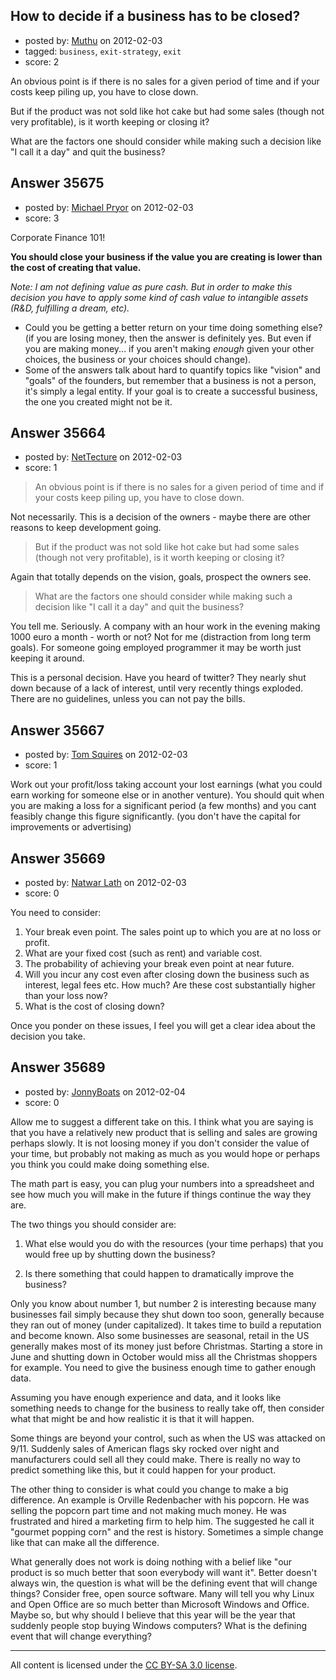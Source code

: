 ## How to decide if a business has to be closed?

- posted by: [Muthu](https://stackexchange.com/users/-1/13073-muthu) on 2012-02-03
- tagged: `business`, `exit-strategy`, `exit`
- score: 2

An obvious point is if there is no sales for a given period of time and if your costs keep piling up, you have to close down.

But if the product was not sold like hot cake but had some sales (though not very profitable), is it worth keeping or closing it?

What are the factors one should consider while making such a decision like "I call it a day" and quit the business?


## Answer 35675

- posted by: [Michael Pryor](https://stackexchange.com/users/-1/130-michael-pryor) on 2012-02-03
- score: 3

Corporate Finance 101! 

**You should close your business if the value you are creating is lower than the cost of creating that value.**

*Note: I am not defining value as pure cash. But in order to make this decision you have to apply some kind of cash value to intangible assets (R&D, fulfilling a dream, etc).*

- Could you be getting a better return on your time doing something else? (if you are losing money, then the answer is definitely yes.  But even if you are making money... if you aren't making *enough* given your other choices, the business or your choices should change).
- Some of the answers talk about hard to quantify topics like "vision" and "goals" of the founders, but remember that a business is not a person, it's simply a legal entity. If your goal is to create a successful business, the one you created might not be it.




## Answer 35664

- posted by: [NetTecture](https://stackexchange.com/users/-1/3350-nettecture) on 2012-02-03
- score: 1

> An obvious point is if there is no sales for a given period of time and if your costs keep 
> piling up, you have to close down.

Not necessarily. This is a decision of the owners - maybe there are other reasons to keep development going.

> But if the product was not sold like hot cake but had some sales (though not very profitable), 
> is it worth keeping or closing it?

Again that totally depends on the vision, goals, prospect the owners see.

> What are the factors one should consider while making such a decision like "I call it a day" 
> and quit the business?

You tell me. Seriously. A company with an hour work in the evening making 1000 euro a month - worth or not? Not for me (distraction from long term goals). For someone going employed programmer it may be worth just keeping it around.

This is a personal decision. Have you heard of twitter? They nearly shut down because of a lack of interest, until very recently things exploded. There are no guidelines, unless you can not pay the bills.


## Answer 35667

- posted by: [Tom Squires](https://stackexchange.com/users/-1/11392-tom-squires) on 2012-02-03
- score: 1

Work out your profit/loss taking account your lost earnings (what you could earn working for someone else or in another venture). You should quit when you are making a loss for a significant period (a few months) and you cant feasibly change this figure significantly. (you don't have the capital for improvements or advertising)


## Answer 35669

- posted by: [Natwar Lath](https://stackexchange.com/users/-1/15181-natwar-lath) on 2012-02-03
- score: 0

You need to consider:
 

 1. Your break even point. The sales point up to which you are at no loss or profit. 
 2. What are your fixed cost (such as rent) and variable cost.
 3. The probability of achieving your break even point at near future.
 4. Will you incur any cost even after closing down the business such as interest, legal fees etc. How much? Are these cost substantially higher than your loss now?
 5. What is the cost of closing down?

Once you ponder on these issues, I feel you will get a clear idea about the decision you take.


## Answer 35689

- posted by: [JonnyBoats](https://stackexchange.com/users/-1/3100-jonnyboats) on 2012-02-04
- score: 0

Allow me to suggest a different take on this. I think what you are saying is that you have a relatively new product that is selling and sales are growing perhaps slowly. It is not loosing money if you don't consider the value of your time, but probably not making as much as you would hope or perhaps you think you could make doing something else.

The math part is easy, you can plug your numbers into a spreadsheet and see how much you will make in the future if things continue the way they are.

The two things you should consider are:

1) What else would you do with the resources (your time perhaps) that you would free up by shutting down the business?

2) Is there something that could happen to dramatically improve the business?

Only you know about number 1, but number 2 is interesting because many businesses fail simply because they shut down too soon, generally because they ran out of money (under capitalized). It takes time to build a reputation and become known. Also some businesses are seasonal, retail in the US generally makes most of its money just before Christmas. Starting a store in June and shutting down in October would miss all the Christmas shoppers for example. You need to give the business enough time to gather enough data.

Assuming you have enough experience and data, and it looks like something needs to change for the business to really take off, then consider what that might be and how realistic it is that it will happen.

Some things are beyond your control, such as when the US was attacked on 9/11. Suddenly sales of American flags sky rocked over night and manufacturers could sell all they could make. There is really no way to predict something like this, but it could happen for your product.

The other thing to consider is what could you change to make a big difference. An example is Orville Redenbacher with his popcorn. He was selling the popcorn part time and not making much money. He was frustrated and hired a marketing firm to help him. The suggested he call it "gourmet popping corn" and the rest is history. Sometimes a simple change like that can make all the difference.

What generally does not work is doing nothing with a belief like "our product is so much better that soon everybody will want it". Better doesn't always win, the question is what will be the defining event that will change things? Consider free, open source software. Many will tell you why Linux and Open Office are so much better than Microsoft Windows and Office. Maybe so, but why should I believe that this year will be the year that suddenly people stop buying Windows computers? What is the defining event that will change everything? 



---

All content is licensed under the [CC BY-SA 3.0 license](https://creativecommons.org/licenses/by-sa/3.0/).
